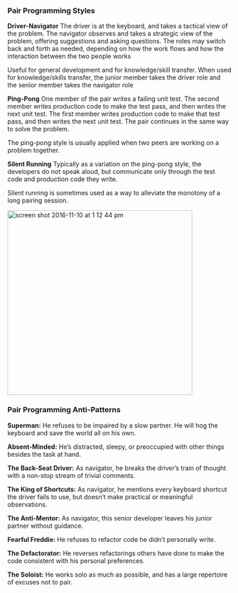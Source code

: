 ### Pair Programming Styles

**Driver-Navigator**
The driver is at the keyboard, and takes a tactical view of the problem. The navigator observes and takes a strategic view of the problem, offering suggestions and asking questions. The roles may switch back and forth as needed, depending on how the work flows and how the interaction between the two people works

Useful for general development and for knowledge/skill transfer. When used for knowledge/skills transfer, the junior member takes the driver role and the senior member takes the navigator role

**Ping-Pong**
One member of the pair writes a failing unit test. The second member writes production code to make the test pass, and then writes the next unit test. The first member writes production code to make that test pass, and then writes the next unit test. The pair continues in the same way to solve the problem.

The ping-pong style is usually applied when two peers are working on a problem together.

**Silent Running**
Typically as a variation on the ping-pong style, the developers do not speak aloud, but communicate only through the test code and production code they write.

Silent running is sometimes used as a way to alleviate the monotony of a long pairing session.

<img width="416" alt="screen shot 2016-11-10 at 1 12 44 pm" src="https://cloud.githubusercontent.com/assets/13568167/20172985/5d4ea93c-a748-11e6-8aa5-cc1b7f6311ac.png">

### Pair Programming Anti-Patterns
**Superman:** He refuses to be impaired by a slow partner. He will hog the keyboard and save the world all on his own.

**Absent-Minded:** He’s distracted, sleepy, or preoccupied with other things besides the task at hand.

**The Back-Seat Driver:** As navigator, he breaks the driver’s train of thought with a non-stop stream of trivial comments.

**The King of Shortcuts:** As navigator, he mentions every keyboard shortcut the driver fails to use, but doesn’t make practical or meaningful observations.

**The Anti-Mentor:** As navigator, this senior developer leaves his junior partner without guidance.

**Fearful Freddie:** He refuses to refactor code he didn’t personally write.

**The Defactorator:** He reverses refactorings others have done to make the code consistent with his personal preferences.

**The Soloist:** He works solo as much as possible, and has a large repertoire of excuses not to pair.
